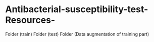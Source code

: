 # Antibacterial-susceptibility-test-Resources-
Folder (train)
Folder (test)
Folder (Data augmentation of training part)
